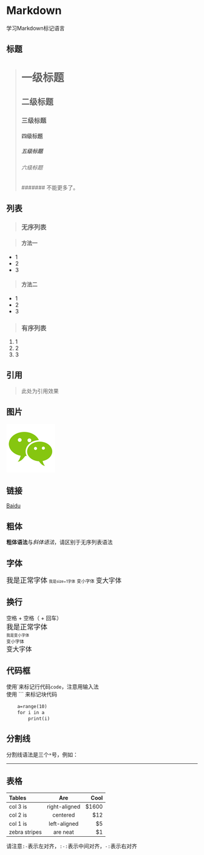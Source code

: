 # Markdown 
学习Markdown标记语言
## 标题
> # 一级标题
> ## 二级标题
> ### 三级标题
> #### 四级标题
> ##### 五级标题
> ###### 六级标题
> ####### 不能更多了。
## 列表
> ### 无序列表

> #### 方法一
* 1
* 2
* 3
> #### 方法二
- 1
- 2
- 3
> ### 有序列表
1. 1
2. 2
3. 3
## 引用
> 此处为引用效果
## 图片
![vs code](./qq11.png)
## 链接
[Baidu](https://baidu.com)
## 粗体
**粗体语法**与*斜体语法*，请区别于无序列表语法
## 字体
<font size=4>我是正常字体</font>
<font size=1>我是size=1字体</font>
<small>变小字体</small>
<big>变大字体</big>
## 换行
空格 + 空格（ + 回车）  
<font size=4>我是正常字体</font>  
<font size=1>我是变小字体</font>  
<small>变小字体</small>  
<big>变大字体</big>  
## 代码框
使用\`来标记行代码`code`，注意用输入法  
使用 ``` 来标记块代码
```  
    a=range(10)
    for i in a
        print(i)
```
## 分割线
分割线语法是三个`*`号，例如：  
***  
## 表格  
| Tables        |Are            |Cool   |  
| :-            | :-:           | -:    |
|col 3 is       |right-aligned  |$1600  |
|col 2 is       |centered       |$12    |
|col 1 is       |left-aligned   |$5     |  
|zebra stripes  |are neat       |$1     |  
请注意`:-`表示左对齐，`:-:`表示中间对齐，`-:`表示右对齐  
